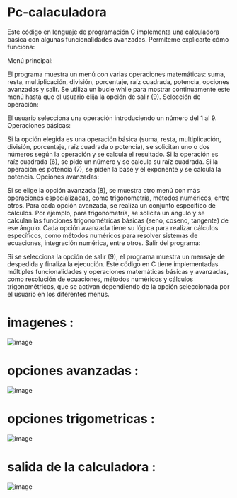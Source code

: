 # Pc-calaculadora

Este código en lenguaje de programación C implementa una calculadora básica con algunas funcionalidades avanzadas. Permíteme explicarte cómo funciona:

Menú principal:

El programa muestra un menú con varias operaciones matemáticas: suma, resta, multiplicación, división, porcentaje, raíz cuadrada, potencia, opciones avanzadas y salir.
Se utiliza un bucle while para mostrar continuamente este menú hasta que el usuario elija la opción de salir (9).
Selección de operación:

El usuario selecciona una operación introduciendo un número del 1 al 9.
Operaciones básicas:

Si la opción elegida es una operación básica (suma, resta, multiplicación, división, porcentaje, raíz cuadrada o potencia), se solicitan uno o dos números según la operación y se calcula el resultado.
Si la operación es raíz cuadrada (6), se pide un número y se calcula su raíz cuadrada.
Si la operación es potencia (7), se piden la base y el exponente y se calcula la potencia.
Opciones avanzadas:

Si se elige la opción avanzada (8), se muestra otro menú con más operaciones especializadas, como trigonometría, métodos numéricos, entre otros.
Para cada opción avanzada, se realiza un conjunto específico de cálculos. Por ejemplo, para trigonometría, se solicita un ángulo y se calculan las funciones trigonométricas básicas (seno, coseno, tangente) de ese ángulo.
Cada opción avanzada tiene su lógica para realizar cálculos específicos, como métodos numéricos para resolver sistemas de ecuaciones, integración numérica, entre otros.
Salir del programa:

Si se selecciona la opción de salir (9), el programa muestra un mensaje de despedida y finaliza la ejecución.
Este código en C tiene implementadas múltiples funcionalidades y operaciones matemáticas básicas y avanzadas, como resolución de ecuaciones, métodos numéricos y cálculos trigonométricos, que se activan dependiendo de la opción seleccionada por el usuario en los diferentes menús.

# imagenes : 
![image](https://github.com/AvastrOficial/Pc-calaculadora/assets/91764815/e6eae9d4-8ae8-42a7-be65-7983a349de57)
# opciones avanzadas :
![image](https://github.com/AvastrOficial/Pc-calaculadora/assets/91764815/bda777bf-8569-4e90-a884-2b5752592962)
# opciones trigometricas : 
![image](https://github.com/AvastrOficial/Pc-calaculadora/assets/91764815/2e523dce-8fc6-4e65-8e01-d5c575f339fd)
# salida de la calculadora :
![image](https://github.com/AvastrOficial/Pc-calaculadora/assets/91764815/21ccf9ca-3809-4ebe-8b6a-6ed87e498810)

